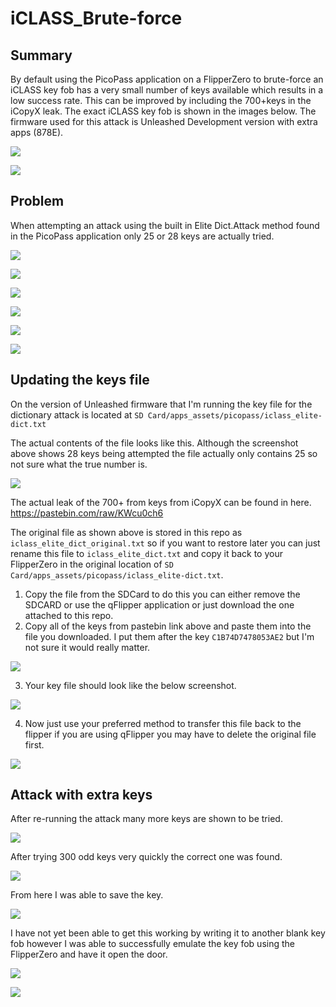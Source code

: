 # iCLASS_Brute-force
## Summary ##
By default using the PicoPass application on a FlipperZero to brute-force an iCLASS key fob has a very small number of keys available which results in a low success rate. This can be improved by including the 700+keys in the iCopyX leak. The exact iCLASS key fob is shown in the images below. The firmware used for this attack is Unleashed Development version with extra apps (878E). 

![](..\images\1.png)

![](C:\Users\Michael\Downloads\iCLASS_Brute-force-main\images\2.png)

## Problem 

When attempting an attack using the built in Elite Dict.Attack method found in the PicoPass application only    25 or 28 keys are actually tried. 

![](C:\Users\Michael\Downloads\iCLASS_Brute-force-main\images\4.png)

![](C:\Users\Michael\Downloads\iCLASS_Brute-force-main\images\5.png)

![](C:\Users\Michael\Downloads\iCLASS_Brute-force-main\images\6.png)

![](C:\Users\Michael\Downloads\iCLASS_Brute-force-main\images\7.png)

![](C:\Users\Michael\Downloads\iCLASS_Brute-force-main\images\3.png)

![](C:\Users\Michael\Downloads\iCLASS_Brute-force-main\images\8.png)

## Updating the keys file

On the version of Unleashed firmware that I'm running the key file for the dictionary attack is located at `SD Card/apps_assets/picopass/iclass_elite-dict.txt`

The actual contents of the file looks like this. Although the screenshot above shows 28 keys being attempted the file actually only contains 25 so not sure what the true number is. 

![](C:\Users\Michael\Downloads\iCLASS_Brute-force-main\images\9.png)

The actual leak of the 700+ from keys from iCopyX can be found in here. https://pastebin.com/raw/KWcu0ch6

The original file as shown above is stored in this repo as `iclass_elite_dict_original.txt` so if you want to restore later you can just rename this file to `iclass_elite_dict.txt` and copy it back to your FlipperZero in the original location of `SD Card/apps_assets/picopass/iclass_elite-dict.txt`.  

1. Copy the file from the SDCard to do this you can either remove the SDCARD or use the qFlipper application or just download the one attached to this repo. 
2. Copy all of the keys from pastebin link above and paste them into the file you downloaded. I put them after the key `C1B74D7478053AE2` but I'm not sure it would really matter. 

![](C:\Users\Michael\Downloads\iCLASS_Brute-force-main\images\10.png)

3. Your key file should look like the below screenshot. 

![](C:\Users\Michael\Downloads\iCLASS_Brute-force-main\images\11.png)

4. Now just use your preferred method to transfer this file back to the flipper if you are using qFlipper you may have to delete the original file first. 

![](C:\Users\Michael\Downloads\iCLASS_Brute-force-main\images\12.png)

## Attack with extra keys

After re-running the attack many more keys are shown to be tried. 

![](C:\Users\Michael\Downloads\iCLASS_Brute-force-main\images\13.png)

After trying 300 odd keys very quickly the correct one was found. 

![](C:\Users\Michael\Downloads\iCLASS_Brute-force-main\images\14.png)

From here I was able to save the key. 

![](C:\Users\Michael\Downloads\iCLASS_Brute-force-main\images\15.png)

I have not yet been able to get this working by writing it to another blank key fob however I was able to successfully emulate the key fob using the FlipperZero and have it open the door. 

![](C:\Users\Michael\Downloads\iCLASS_Brute-force-main\images\16.png)

![](C:\Users\Michael\Downloads\iCLASS_Brute-force-main\images\17.png)
